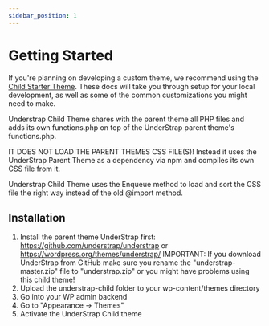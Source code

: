 ```yaml
---
sidebar_position: 1
---
```


# Getting Started

If you're planning on developing a custom theme, we recommend using the [Child Starter Theme](https://github.com/understrap/understrap-child). These docs will take you through setup for your local development, as well as some of the common customizations you might need to make.

Understrap Child Theme shares with the parent theme all PHP files and adds its own functions.php on top of the UnderStrap parent theme's functions.php.

IT DOES NOT LOAD THE PARENT THEMES CSS FILE(S)! Instead it uses the UnderStrap Parent Theme as a dependency via npm and compiles its own CSS file from it.

Understrap Child Theme uses the Enqueue method to load and sort the CSS file the right way instead of the old @import method.

## Installation

1. Install the parent theme UnderStrap first: https://github.com/understrap/understrap or https://wordpress.org/themes/understrap/
IMPORTANT: If you download UnderStrap from GitHub make sure you rename the "understrap-master.zip" file to "understrap.zip" or you might have problems using this child theme!
1. Upload the understrap-child folder to your wp-content/themes directory
1. Go into your WP admin backend
1. Go to "Appearance -> Themes"
1. Activate the UnderStrap Child theme
